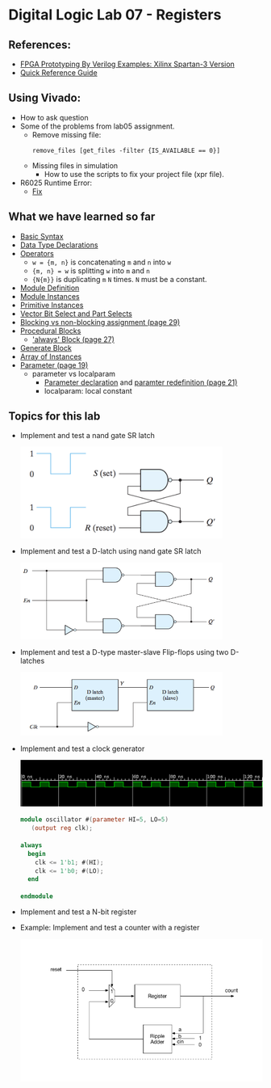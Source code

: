 # Digital Logic Lab 07 - Registers

## References:
- [FPGA Prototyping By Verilog Examples: Xilinx Spartan-3 Version](https://www.amazon.com/FPGA-Prototyping-Verilog-Examples-Spartan-3/dp/0470185325/)
- [Quick Reference Guide](http://sutherland-hdl.com/pdfs/verilog_2001_ref_guide.pdf)

## Using Vivado:
- How to ask question
- Some of the problems from lab05 assignment.
  - Remove missing file:
    ```
    remove_files [get_files -filter {IS_AVAILABLE == 0}]
    ```
  - Missing files in simulation
    - How to use the scripts to fix your project file (xpr file).
- R6025 Runtime Error:
  - [Fix](https://www.xilinx.com/support/answers/69908.html)

## What we have learned so far
- [Basic Syntax](http://sutherland-hdl.com/pdfs/verilog_2001_ref_guide.pdf#page=8)
- [Data Type Declarations](http://sutherland-hdl.com/pdfs/verilog_2001_ref_guide.pdf#page=15)
- [Operators](http://sutherland-hdl.com/pdfs/verilog_2001_ref_guide.pdf#page=33)
  - ```w = {m, n}``` is concatenating ```m``` and ```n``` into ```w```
  - ```{m, n} = w``` is splitting ```w``` into ```m``` and ```n```
  - ```{N{m}}``` is duplicating ```m``` ```N``` times. ```N``` must be a constant.
- [Module Definition](http://sutherland-hdl.com/pdfs/verilog_2001_ref_guide.pdf#page=12)
- [Module Instances](http://sutherland-hdl.com/pdfs/verilog_2001_ref_guide.pdf#page=21)
- [Primitive Instances](http://sutherland-hdl.com/pdfs/verilog_2001_ref_guide.pdf#page=23)
- [Vector Bit Select and Part Selects](http://sutherland-hdl.com/pdfs/verilog_2001_ref_guide.pdf#page=20)
- [Blocking vs non-blocking assignment (page 29)](http://sutherland-hdl.com/pdfs/verilog_2001_ref_guide.pdf#page=29)
- [Procedural Blocks](http://sutherland-hdl.com/pdfs/verilog_2001_ref_guide.pdf#page=27)
  - ['always' Block (page 27)](http://sutherland-hdl.com/pdfs/verilog_2001_ref_guide.pdf#page=27)
- [Generate Block](http://sutherland-hdl.com/pdfs/verilog_2001_ref_guide.pdf#page=25)
- [Array of Instances](http://sutherland-hdl.com/pdfs/verilog_2001_ref_guide.pdf#page=22)
- [Parameter (page 19)](http://sutherland-hdl.com/pdfs/verilog_2001_ref_guide.pdf#page=19)
  - parameter vs localparam
    - [Parameter declaration](http://sutherland-hdl.com/pdfs/verilog_2001_ref_guide.pdf#page=19) and [paramter redefinition (page 21)](http://sutherland-hdl.com/pdfs/verilog_2001_ref_guide.pdf#page=21)
    - localparam: local constant

## Topics for this lab

- Implement and test a nand gate SR latch
  
  <img src="pics/sr_latch.png" alt="SR Latch" width="400"/>
  <!-- ![SR Latch](pics/sr_latch.png) -->

<!-- - Implement and test a controlled SR -->

<!--   ![Controlled SR Latch](pics/controlled_sr_latch.png) -->

- Implement and test a D-latch using nand gate SR latch

  <img src="pics/D-latch.png" alt="D Latch" width="400"/>
  <!-- ![D-Latch](pics/D-latch.png) -->

- Implement and test a D-type master-slave Flip-flops using two D-latches

  <img src="pics/D_FF_master_slave.png" alt="D FF Master-slave" width="400"/>
  <!-- ![Master-slave D-Flipflop](pics/D_FF_master_slave.png) -->

- Implement and test a clock generator

  ![Oscillator signal](pics/oscillator.png)

  ```verilog
  module oscillator #(parameter HI=5, LO=5)
     (output reg clk);

  always
    begin
      clk <= 1'b1; #(HI);
      clk <= 1'b0; #(LO);
    end

  endmodule
  ```

- Implement and test a N-bit register

- Example: Implement and test a counter with a register

  ![Simple Counter](pics/counter.png)
